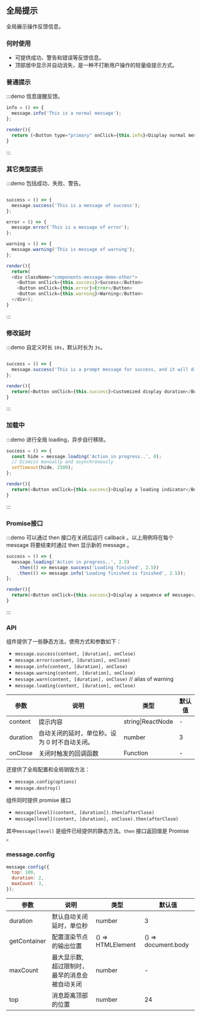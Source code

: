 ## 全局提示

全局展示操作反馈信息。

### 何时使用

- 可提供成功、警告和错误等反馈信息。
- 顶部居中显示并自动消失，是一种不打断用户操作的轻量级提示方式。

### 普通提示

:::demo 信息提醒反馈。

```js
info = () => {
  message.info('This is a normal message');
};

render(){
  return (<Button type="primary" onClick={this.info}>Display normal message</Button>)
}
```
:::


### 其它类型提示

:::demo 包括成功、失败、警告。

```js

success = () => {
  message.success('This is a message of success');
};

error = () => {
  message.error('This is a message of error');
};

warning = () => {
  message.warning('This is message of warning');
};

render(){
  return(
  <div className="components-message-demo-other">
    <Button onClick={this.success}>Success</Button>
    <Button onClick={this.error}>Error</Button>
    <Button onClick={this.warning}>Warning</Button>
  </div>);
}
```
:::


### 修改延时

:::demo 自定义时长 `10s`，默认时长为 `3s`。

```js

success = () => {
  message.success('This is a prompt message for success, and it will disappear in 10 seconds', 10);
};

render(){
  return(<Button onClick={this.success}>Customized display duration</Button>)
}
```
:::


### 加载中

:::demo 进行全局 loading，异步自行移除。

```js
success = () => {
  const hide = message.loading('Action in progress..', 0);
  // Dismiss manually and asynchronously
  setTimeout(hide, 2500);
};

render(){
  return(<Button onClick={this.success}>Display a loading indicator</Button>)
}
```
:::

### Promise接口

:::demo 可以通过 then 接口在关闭后运行 callback 。以上用例将在每个 message 将要结束时通过 then 显示新的 message 。

```js
success = () => {
  message.loading('Action in progress..', 2.5)
    .then(() => message.success('Loading finished', 2.5))
    .then(() => message.info('Loading finished is finished', 2.5));
};

render(){
  return(<Button onClick={this.success}>Display a sequence of message</Button>)
}
```
:::

### API

组件提供了一些静态方法，使用方式和参数如下：

- `message.success(content, [duration], onClose)`
- `message.error(content, [duration], onClose)`
- `message.info(content, [duration], onClose)`
- `message.warning(content, [duration], onClose)`
- `message.warn(content, [duration], onClose)` // alias of warning
- `message.loading(content, [duration], onClose)`

| 参数 | 说明 | 类型 | 默认值 |
| --- | --- | --- | --- |
| content | 提示内容 | string\|ReactNode | - |
| duration | 自动关闭的延时，单位秒。设为 0 时不自动关闭。 | number | 3 |
| onClose | 关闭时触发的回调函数 | Function | - |

还提供了全局配置和全局销毁方法：

- `message.config(options)`
- `message.destroy()`

组件同时提供 promise 接口

- `message[level](content, [duration]).then(afterClose)`
- `message[level](content, [duration], onClose).then(afterClose)`

其中`message[level]` 是组件已经提供的静态方法。`then` 接口返回值是 Promise 。

### message.config

```js
message.config({
  top: 100,
  duration: 2,
  maxCount: 3,
});
```

| 参数 | 说明 | 类型 | 默认值 |
| --- | --- | --- | --- |
| duration | 默认自动关闭延时，单位秒 | number | 3 |
| getContainer | 配置渲染节点的输出位置 | () => HTMLElement | () => document.body |
| maxCount | 最大显示数, 超过限制时，最早的消息会被自动关闭 | number | - |
| top | 消息距离顶部的位置 | number | 24 |
